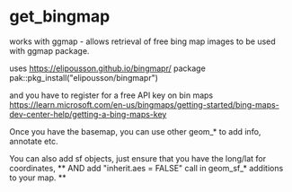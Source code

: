 # get_bingmap
works with ggmap - allows retrieval of free bing map images to be used with ggmap package.

uses https://elipousson.github.io/bingmapr/ package
    pak::pkg_install("elipousson/bingmapr")

and you have to register for a free API key on bin maps
    https://learn.microsoft.com/en-us/bingmaps/getting-started/bing-maps-dev-center-help/getting-a-bing-maps-key


Once you have the basemap, you can use other geom_* to add info, annotate etc.

You can also add sf objects, just ensure that you have the long/lat for coordinates, ** AND add "inherit.aes = FALSE" call in geom_sf_* additions to your map. **


